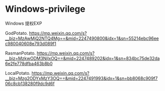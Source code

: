 # Windows-privilege

Windows 提权EXP


GodPotato. 
https://mp.weixin.qq.com/s?__biz=MzAwMjQ2NTQ4Mg==&mid=2247490800&idx=1&sn=55214ebc96eec980040608e793d089f1


RasmanPotato. 
https://mp.weixin.qq.com/s?__biz=MzkwODM3NjIxOQ==&mid=2247489202&idx=1&sn=834bc75de32da6e2fe778dfba463b8b0


LocalPotato. 
https://mp.weixin.qq.com/s?__biz=Mzg2ODYxMzY3OQ==&mid=2247491993&idx=1&sn=bb8068c909f706c8cb138280f9dc9d6f
